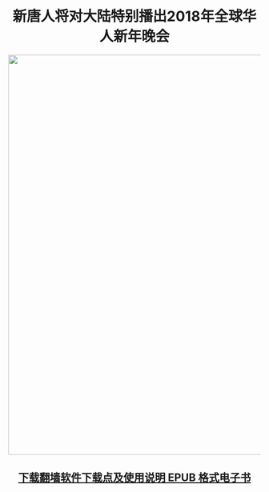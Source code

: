 <td>
  <div align="center"><h1>新唐人将对大陆特别播出2018年全球华人新年晚会</h1>
		<img src="https://github.com/j168/j688/blob/master/img/shen-yun.jpg" width="800" hight="25">	
		</td>	</div>
	
[<h2><center>下载翻墙软件下载点及使用说明 EPUB 格式电子书</h2>](https://github.com/j168/j688/blob/master/ebook/epub/fangqian%20(2).epub?raw=true)
